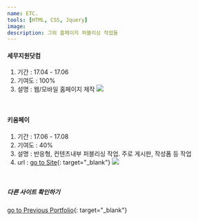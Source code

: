 ```yaml
---
name: ETC.
tools: [HTML, CSS, Jquery]
image: 
description: 그외 홈페이지 퍼블리싱 작업들  
---
```


#### 세무지원닷컴
1. 기간 : 17.04 - 17.06  
2. 기여도 : 100% 
3. 설명 : 웹/모바일 홈페이지 제작
![](https://eunh12.github.io/portfolioBlog/assets/img/etc1.jpg)  
<br>

#### 키움페이  
1. 기간 : 17.06 - 17.08
2. 기여도 : 40%
3. 설명 : 반응형, 컨텐츠내부 퍼블리싱 작업. 주로 게시판, 작성폼 등 작업  
4. url : [go to Site](https://pg.payjoa.co.kr/){: target="_blank"}
![](https://eunh12.github.io/portfolioBlog/assets/img/etc2.png)  
<br>


##### 다른 사이트 확인하기  
[go to Previous Portfolio](https://eunh12.github.io/portfolio/){: target="_blank"}